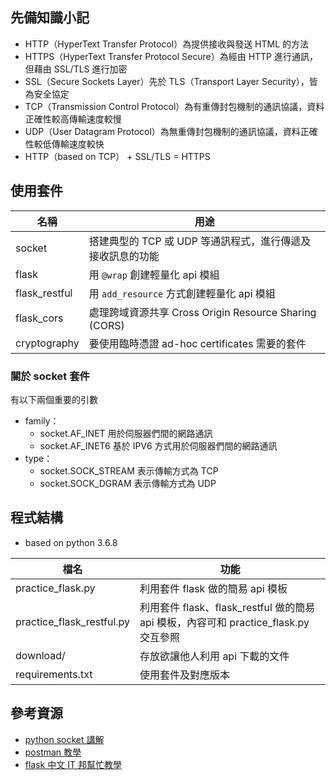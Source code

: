 ## 先備知識小記
* HTTP（HyperText Transfer Protocol）為提供接收與發送 HTML 的方法
* HTTPS（HyperText Transfer Protocol Secure）為經由 HTTP 進行通訊，但藉由 SSL/TLS 進行加密
* SSL（Secure Sockets Layer）先於 TLS（Transport Layer Security），皆為安全協定
* TCP（Transmission Control Protocol）為有重傳封包機制的通訊協議，資料正確性較高傳輸速度較慢
* UDP（User Datagram Protocol）為無重傳封包機制的通訊協議，資料正確性較低傳輸速度較快
* HTTP（based on TCP） + SSL/TLS = HTTPS

## 使用套件
  
|名稱|用途|
|----|----|
|socket|搭建典型的 TCP 或 UDP 等通訊程式，進行傳遞及接收訊息的功能|
|flask|用 `@wrap` 創建輕量化 api 模組|
|flask_restful|用 `add_resource` 方式創建輕量化 api 模組|
|flask_cors|處理跨域資源共享 Cross Origin Resource Sharing (CORS)|
|cryptography|要使用臨時憑證 ad-hoc certificates 需要的套件|


### 關於 socket 套件
有以下兩個重要的引數
* family：
	* socket.AF_INET 用於伺服器們間的網路通訊
	* socket.AF_INET6 基於 IPV6 方式用於伺服器們間的網路通訊
* type：
	* socket.SOCK_STREAM 表示傳輸方式為 TCP
	* socket.SOCK_DGRAM 表示傳輸方式為 UDP


## 程式結構
* based on python 3.6.8
  
|檔名|功能|
|-----|-----|
|practice_flask.py|利用套件 flask 做的簡易 api 模板|
|practice_flask_restful.py|利用套件 flask、flask_restful 做的簡易 api 模板，內容可和 practice_flask.py 交互參照|
|download/|存放欲讓他人利用 api 下載的文件|
|requirements.txt|使用套件及對應版本|


## 參考資源
* [python socket 講解](https://shengyu7697.github.io/python-socket/)
* [postman 教學](https://www.wrpypl.com/postman.html)
* [flask 中文 IT 邦幫忙教學](https://ithelp.ithome.com.tw/articles/10199518)
